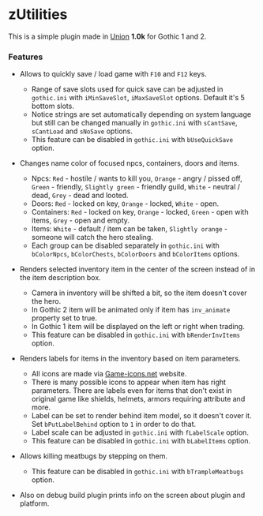 # zUtilities

This is a simple plugin made in [Union](https://worldofplayers.ru/threads/40376/) **1.0k** for Gothic 1 and 2.

### Features

- Allows to quickly save / load game with `F10` and `F12` keys.

  - Range of save slots used for quick save can be adjusted in `gothic.ini` with `iMinSaveSlot`, `iMaxSaveSlot` options. Default it's 5 bottom slots.
  - Notice strings are set automatically depending on system language but still can be changed manually in `gothic.ini` with `sCantSave`, `sCantLoad` and `sNoSave` options.
  - This feature can be disabled in `gothic.ini` with `bUseQuickSave` option.

- Changes name color of focused npcs, containers, doors and items.

  - Npcs: `Red` - hostile / wants to kill you, `Orange` - angry / pissed off, `Green` - friendly, `Slightly green` - friendly guild, `White` - neutral / dead, `Grey` - dead and looted.
  - Doors: `Red` - locked on key, `Orange` - locked, `White` - open.
  - Containers: `Red` - locked on key, `Orange` - locked, `Green` - open with items, `Grey` - open and empty.
  - Items: `White` - default / item can be taken, `Slightly orange` - someone will catch the hero stealing.
  - Each group can be disabled separately in `gothic.ini` with `bColorNpcs`, `bColorChests`, `bColorDoors` and `bColorItems` options.

- Renders selected inventory item in the center of the screen instead of in the item description box.

  - Camera in inventory will be shifted a bit, so the item doesn't cover the hero.
  - In Gothic 2 item will be animated only if item has `inv_animate` property set to true.
  - In Gothic 1 item will be displayed on the left or right when trading.
  - This feature can be disabled in `gothic.ini` with `bRenderInvItems` option.

- Renders labels for items in the inventory based on item parameters.

  - All icons are made via [Game-icons.net](https://game-icons.net/) website.
  - There is many possible icons to appear when item has right parameters. There are labels even for items that don't exist in original game like shields, helmets, armors requiring attribute and more.
  - Label can be set to render behind item model, so it doesn't cover it. Set `bPutLabelBehind` option to `1` in order to do that.
  - Label scale can be adjusted in `gothic.ini` with `fLabelScale` option.
  - This feature can be disabled in `gothic.ini` with `bLabelItems` option.

- Allows killing meatbugs by stepping on them.

  - This feature can be disabled in `gothic.ini` with `bTrampleMeatbugs` option.

- Also on debug build plugin prints info on the screen about plugin and platform.
